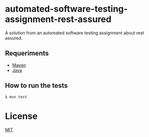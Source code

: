 # automated-software-testing-assignment-rest-assured
A solution from an automated software testing assignment about rest assured.

## Requeriments

- [Maven](https://maven.apache.org/)
- [Java](https://www.java.com/en/)


## How to run the tests

```
$ mvn test
```

# License
[MIT](https://github.com/iammateus/automated-software-testing-assignment-rest-assured/blob/main/LICENSE)
